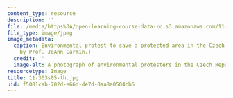 ```yaml
---
content_type: resource
description: ''
file: /media/https%3A/open-learning-course-data-rc.s3.amazonaws.com/11-363-civil-society-and-the-environment-spring-2005/f5081cab702de66dde7d0aa8a0504cb6_11-363s05-th.jpg
file_type: image/jpeg
image_metadata:
  caption: Environmental protest to save a protected area in the Czech Republic. (Image
    by Prof. JoAnn Carmin.)
  credit: ''
  image-alt: A photograph of environmental protesters in the Czech Republic.
resourcetype: Image
title: 11-363s05-th.jpg
uid: f5081cab-702d-e66d-de7d-0aa8a0504cb6
---
```

